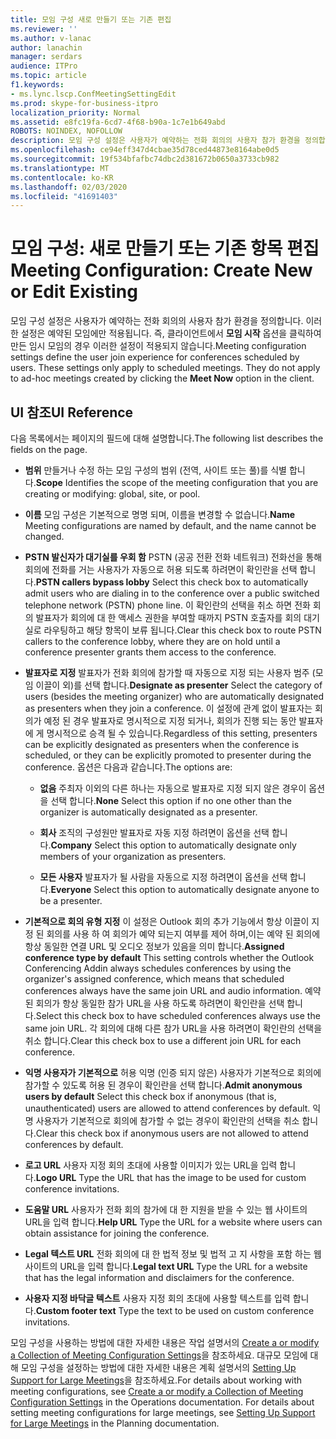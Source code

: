 ```yaml
---
title: 모임 구성 새로 만들기 또는 기존 편집
ms.reviewer: ''
ms.author: v-lanac
author: lanachin
manager: serdars
audience: ITPro
ms.topic: article
f1.keywords:
- ms.lync.lscp.ConfMeetingSettingEdit
ms.prod: skype-for-business-itpro
localization_priority: Normal
ms.assetid: e8fc19fa-6cd7-4f68-b90a-1c7e1b649abd
ROBOTS: NOINDEX, NOFOLLOW
description: 모임 구성 설정은 사용자가 예약하는 전화 회의의 사용자 참가 환경을 정의합니다. 이러한 설정은 예약된 모임에만 적용됩니다. 즉, 클라이언트에서 모임 시작 옵션을 클릭하여 만든 임시 모임의 경우 이러한 설정이 적용되지 않습니다.
ms.openlocfilehash: ce94eff347d4cbae35d78ced44873e8164abe0d5
ms.sourcegitcommit: 19f534bfafbc74dbc2d381672b0650a3733cb982
ms.translationtype: MT
ms.contentlocale: ko-KR
ms.lasthandoff: 02/03/2020
ms.locfileid: "41691403"
---
```

# <a name="meeting-configuration-create-new-or-edit-existing"></a><span data-ttu-id="c2ce3-105">모임 구성: 새로 만들기 또는 기존 항목 편집</span><span class="sxs-lookup"><span data-stu-id="c2ce3-105">Meeting Configuration: Create New or Edit Existing</span></span>

<span data-ttu-id="c2ce3-p102">모임 구성 설정은 사용자가 예약하는 전화 회의의 사용자 참가 환경을 정의합니다. 이러한 설정은 예약된 모임에만 적용됩니다. 즉, 클라이언트에서 **모임 시작** 옵션을 클릭하여 만든 임시 모임의 경우 이러한 설정이 적용되지 않습니다.</span><span class="sxs-lookup"><span data-stu-id="c2ce3-p102">Meeting configuration settings define the user join experience for conferences scheduled by users. These settings only apply to scheduled meetings. They do not apply to ad-hoc meetings created by clicking the **Meet Now** option in the client.</span></span>

## <a name="ui-reference"></a><span data-ttu-id="c2ce3-109">UI 참조</span><span class="sxs-lookup"><span data-stu-id="c2ce3-109">UI Reference</span></span>

<span data-ttu-id="c2ce3-110">다음 목록에서는 페이지의 필드에 대해 설명합니다.</span><span class="sxs-lookup"><span data-stu-id="c2ce3-110">The following list describes the fields on the page.</span></span>

- <span data-ttu-id="c2ce3-111">**범위** 만들거나 수정 하는 모임 구성의 범위 (전역, 사이트 또는 풀)를 식별 합니다.</span><span class="sxs-lookup"><span data-stu-id="c2ce3-111">**Scope** Identifies the scope of the meeting configuration that you are creating or modifying: global, site, or pool.</span></span>

- <span data-ttu-id="c2ce3-112">**이름** 모임 구성은 기본적으로 명명 되며, 이름을 변경할 수 없습니다.</span><span class="sxs-lookup"><span data-stu-id="c2ce3-112">**Name** Meeting configurations are named by default, and the name cannot be changed.</span></span>

- <span data-ttu-id="c2ce3-113">**PSTN 발신자가 대기실를 우회 함** PSTN (공공 전환 전화 네트워크) 전화선을 통해 회의에 전화를 거는 사용자가 자동으로 허용 되도록 하려면이 확인란을 선택 합니다.</span><span class="sxs-lookup"><span data-stu-id="c2ce3-113">**PSTN callers bypass lobby** Select this check box to automatically admit users who are dialing in to the conference over a public switched telephone network (PSTN) phone line.</span></span> <span data-ttu-id="c2ce3-114">이 확인란의 선택을 취소 하면 전화 회의 발표자가 회의에 대 한 액세스 권한을 부여할 때까지 PSTN 호출자를 회의 대기실로 라우팅하고 해당 항목이 보류 됩니다.</span><span class="sxs-lookup"><span data-stu-id="c2ce3-114">Clear this check box to route PSTN callers to the conference lobby, where they are on hold until a conference presenter grants them access to the conference.</span></span>

- <span data-ttu-id="c2ce3-115">**발표자로 지정** 발표자가 전화 회의에 참가할 때 자동으로 지정 되는 사용자 범주 (모임 이끌이 외)를 선택 합니다.</span><span class="sxs-lookup"><span data-stu-id="c2ce3-115">**Designate as presenter** Select the category of users (besides the meeting organizer) who are automatically designated as presenters when they join a conference.</span></span> <span data-ttu-id="c2ce3-116">이 설정에 관계 없이 발표자는 회의가 예정 된 경우 발표자로 명시적으로 지정 되거나, 회의가 진행 되는 동안 발표자에 게 명시적으로 승격 될 수 있습니다.</span><span class="sxs-lookup"><span data-stu-id="c2ce3-116">Regardless of this setting, presenters can be explicitly designated as presenters when the conference is scheduled, or they can be explicitly promoted to presenter during the conference.</span></span> <span data-ttu-id="c2ce3-117">옵션은 다음과 같습니다.</span><span class="sxs-lookup"><span data-stu-id="c2ce3-117">The options are:</span></span>

  - <span data-ttu-id="c2ce3-118">**없음** 주최자 이외의 다른 하나는 자동으로 발표자로 지정 되지 않은 경우이 옵션을 선택 합니다.</span><span class="sxs-lookup"><span data-stu-id="c2ce3-118">**None** Select this option if no one other than the organizer is automatically designated as a presenter.</span></span>

  - <span data-ttu-id="c2ce3-119">**회사** 조직의 구성원만 발표자로 자동 지정 하려면이 옵션을 선택 합니다.</span><span class="sxs-lookup"><span data-stu-id="c2ce3-119">**Company** Select this option to automatically designate only members of your organization as presenters.</span></span>

  - <span data-ttu-id="c2ce3-120">**모든 사용자** 발표자가 될 사람을 자동으로 지정 하려면이 옵션을 선택 합니다.</span><span class="sxs-lookup"><span data-stu-id="c2ce3-120">**Everyone** Select this option to automatically designate anyone to be a presenter.</span></span>

- <span data-ttu-id="c2ce3-121">**기본적으로 회의 유형 지정** 이 설정은 Outlook 회의 추가 기능에서 항상 이끌이 지정 된 회의를 사용 하 여 회의가 예약 되는지 여부를 제어 하며,이는 예약 된 회의에 항상 동일한 연결 URL 및 오디오 정보가 있음을 의미 합니다.</span><span class="sxs-lookup"><span data-stu-id="c2ce3-121">**Assigned conference type by default** This setting controls whether the Outlook Conferencing Addin always schedules conferences by using the organizer's assigned conference, which means that scheduled conferences always have the same join URL and audio information.</span></span> <span data-ttu-id="c2ce3-122">예약 된 회의가 항상 동일한 참가 URL을 사용 하도록 하려면이 확인란을 선택 합니다.</span><span class="sxs-lookup"><span data-stu-id="c2ce3-122">Select this check box to have scheduled conferences always use the same join URL.</span></span> <span data-ttu-id="c2ce3-123">각 회의에 대해 다른 참가 URL을 사용 하려면이 확인란의 선택을 취소 합니다.</span><span class="sxs-lookup"><span data-stu-id="c2ce3-123">Clear this check box to use a different join URL for each conference.</span></span>

- <span data-ttu-id="c2ce3-124">**익명 사용자가 기본적으로** 허용 익명 (인증 되지 않은) 사용자가 기본적으로 회의에 참가할 수 있도록 허용 된 경우이 확인란을 선택 합니다.</span><span class="sxs-lookup"><span data-stu-id="c2ce3-124">**Admit anonymous users by default** Select this check box if anonymous (that is, unauthenticated) users are allowed to attend conferences by default.</span></span> <span data-ttu-id="c2ce3-125">익명 사용자가 기본적으로 회의에 참가할 수 없는 경우이 확인란의 선택을 취소 합니다.</span><span class="sxs-lookup"><span data-stu-id="c2ce3-125">Clear this check box if anonymous users are not allowed to attend conferences by default.</span></span>

- <span data-ttu-id="c2ce3-126">**로고 URL** 사용자 지정 회의 초대에 사용할 이미지가 있는 URL을 입력 합니다.</span><span class="sxs-lookup"><span data-stu-id="c2ce3-126">**Logo URL** Type the URL that has the image to be used for custom conference invitations.</span></span>

- <span data-ttu-id="c2ce3-127">**도움말 URL** 사용자가 전화 회의 참가에 대 한 지원을 받을 수 있는 웹 사이트의 URL을 입력 합니다.</span><span class="sxs-lookup"><span data-stu-id="c2ce3-127">**Help URL** Type the URL for a website where users can obtain assistance for joining the conference.</span></span>

- <span data-ttu-id="c2ce3-128">**Legal 텍스트 URL** 전화 회의에 대 한 법적 정보 및 법적 고 지 사항을 포함 하는 웹 사이트의 URL을 입력 합니다.</span><span class="sxs-lookup"><span data-stu-id="c2ce3-128">**Legal text URL** Type the URL for a website that has the legal information and disclaimers for the conference.</span></span>

- <span data-ttu-id="c2ce3-129">**사용자 지정 바닥글 텍스트** 사용자 지정 회의 초대에 사용할 텍스트를 입력 합니다.</span><span class="sxs-lookup"><span data-stu-id="c2ce3-129">**Custom footer text** Type the text to be used on custom conference invitations.</span></span>

<span data-ttu-id="c2ce3-p107">모임 구성을 사용하는 방법에 대한 자세한 내용은 작업 설명서의 [Create a or modify a Collection of Meeting Configuration Settings](https://technet.microsoft.com/library/ce6773c1-a0d5-4405-8e32-33a6f3a46a1a.aspx)을 참조하세요. 대규모 모임에 대해 모임 구성을 설정하는 방법에 대한 자세한 내용은 계획 설명서의 [Setting Up Support for Large Meetings](https://technet.microsoft.com/library/8e22d34b-b395-408d-9d48-8f2a3abe9513.aspx)을 참조하세요.</span><span class="sxs-lookup"><span data-stu-id="c2ce3-p107">For details about working with meeting configurations, see [Create a or modify a Collection of Meeting Configuration Settings](https://technet.microsoft.com/library/ce6773c1-a0d5-4405-8e32-33a6f3a46a1a.aspx) in the Operations documentation. For details about setting meeting configurations for large meetings, see [Setting Up Support for Large Meetings](https://technet.microsoft.com/library/8e22d34b-b395-408d-9d48-8f2a3abe9513.aspx) in the Planning documentation.</span></span>


